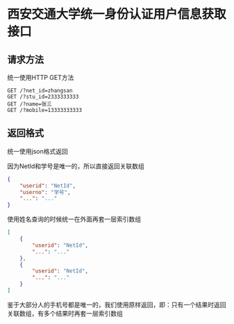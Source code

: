 # 西安交通大学统一身份认证用户信息获取接口

## 请求方法

统一使用HTTP GET方法

```text
GET /?net_id=zhangsan
GET /?stu_id=2333333333
GET /?name=张三
GET /?mobile=13333333333
```

## 返回格式

统一使用json格式返回

因为NetId和学号是唯一的，所以直接返回关联数组

```json
{
    "userid": "NetId",
    "userno": "学号",
    "...": "..."
}
```

使用姓名查询的时候统一在外面再套一层索引数组

```json
[
    {
        "userid": "NetId",
        "...": "..."
    },
    {
        "userid": "NetId",
        "...": "..."
    }
]
```

鉴于大部分人的手机号都是唯一的，我们使用原样返回，即：只有一个结果时返回关联数组，有多个结果时再套一层索引数组

